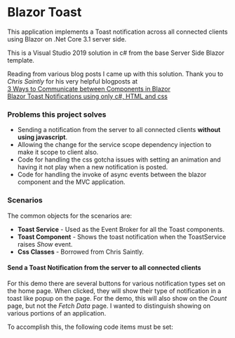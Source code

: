 # Blazor Toast
This application implements a Toast notification across all connected clients using Blazor on .Net Core 3.1 server side.

This is a Visual Studio 2019 solution in c# from the base Server Side Blazor template.

Reading from various blog posts I came up with this solution.  Thank you to *Chris Saintly* for his very helpful blogposts at <br/>
 [3 Ways to Communicate between Components in Blazor](https://chrissainty.com/3-ways-to-communicate-between-components-in-blazor/)<br/>
 [Blazor Toast Notifications using only c#, HTML and css](https://chrissainty.com/blazor-toast-notifications-using-only-csharp-html-css/)
### Problems this project solves

* Sending a notification from the server to all connected clients __without using javascript__.
* Allowing the change for the service scope dependency injection to make it scope to client also.
* Code for handling the css gotcha issues with setting an animation and having it not play when a new notification is posted.
* Code for handling the invoke of async events between the blazor component and the MVC application.

### Scenarios
The common objects for the scenarios are:
* __Toast Service__ - Used as the Event Broker for all the Toast components.
* __Toast Component__ - Shows the toast notification when the ToastService raises _Show_ event. 
* __Css Classes__ - Borrowed from Chris Saintly.

#### Send a Toast Notification from the server to all connected clients
For this demo there are several buttons for various notification types set on the home page.  When clicked, they will show their
type of notification in a toast like popup on the page.  For the demo, this will also show on the *Count* page, 
but not the *Fetch Data* page.  I wanted to distinguish showing on various portions of an application.

To accomplish this, the following code items must be set:
